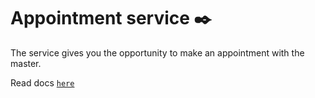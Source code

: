 # **Appointment service ✒️**

The service gives you the opportunity to make an appointment with the master.

Read docs [`here`](./docs/README.md "Documentation")
